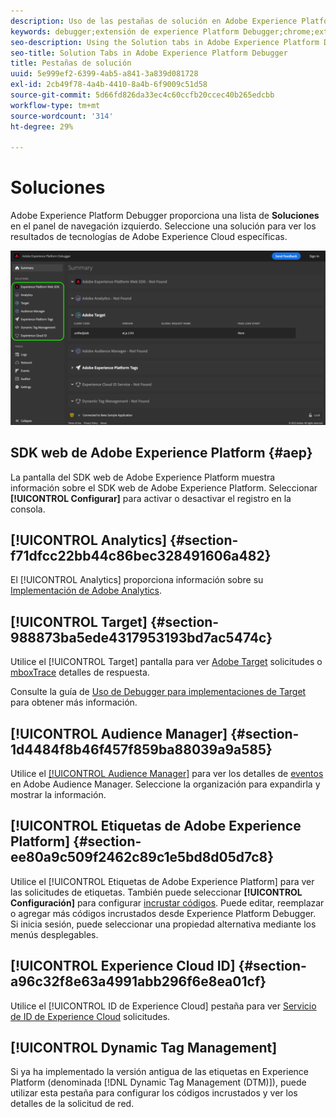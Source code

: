 ```yaml
---
description: Uso de las pestañas de solución en Adobe Experience Platform Debugger
keywords: debugger;extensión de experience Platform Debugger;chrome;extensión;resumen;borrar;solicitudes;soluciones;solución;información;analytics;target;audience manager;media optimizer;amo;servicio de ID
seo-description: Using the Solution tabs in Adobe Experience Platform Debugger
seo-title: Solution Tabs in Adobe Experience Platform Debugger
title: Pestañas de solución
uuid: 5e999ef2-6399-4ab5-a841-3a839d081728
exl-id: 2cb49f78-4a4b-4410-8a4b-6f9009c51d58
source-git-commit: 5d66fd826da33ec4c60ccfb20ccec40b265edcbb
workflow-type: tm+mt
source-wordcount: '314'
ht-degree: 29%

---
```


# Soluciones

Adobe Experience Platform Debugger proporciona una lista de **Soluciones** en el panel de navegación izquierdo. Seleccione una solución para ver los resultados de tecnologías de Adobe Experience Cloud específicas.

![La lista de soluciones disponibles que se muestra en la interfaz de usuario de Debugger](../images/solutions/overview/left-nav.png)

## SDK web de Adobe Experience Platform {#aep}

La pantalla del SDK web de Adobe Experience Platform muestra información sobre el SDK web de Adobe Experience Platform. Seleccionar **[!UICONTROL Configurar]** para activar o desactivar el registro en la consola.

## [!UICONTROL Analytics] {#section-f71dfcc22bb44c86bec328491606a482}

El [!UICONTROL Analytics] proporciona información sobre su [Implementación de Adobe Analytics](https://experienceleague.adobe.com/docs/analytics/implementation/home.html?lang=es).

## [!UICONTROL Target] {#section-988873ba5ede4317953193bd7ac5474c}

Utilice el [!UICONTROL Target] pantalla para ver [Adobe Target](https://docs.adobe.com/content/help/es-ES/experience-cloud/user-guides/home.translate.html) solicitudes o [mboxTrace](https://experienceleague.adobe.com/docs/target/using/activities/troubleshoot-activities/content-trouble.html#section_256FCF7C14BB435BA2C68049EF0BA99E) detalles de respuesta.

Consulte la guía de [Uso de Debugger para implementaciones de Target](./target.md) para obtener más información.

## [!UICONTROL Audience Manager] {#section-1d4484f8b46f457f859ba88039a9a585}

Utilice el [[!UICONTROL Audience Manager]](https://docs.adobe.com/content/help/es-ES/experience-cloud/user-guides/home.translate.html) para ver los detalles de [eventos](https://experienceleague.adobe.com/docs/audience-manager/user-guide/api-and-sdk-code/dcs/dcs-event-calls/dcs-event-calls.html) en Adobe Audience Manager. Seleccione la organización para expandirla y mostrar la información.

## [!UICONTROL Etiquetas de Adobe Experience Platform] {#section-ee80a9c509f2462c89c1e5bd8d05d7c8}

Utilice el [!UICONTROL Etiquetas de Adobe Experience Platform] para ver las solicitudes de etiquetas. También puede seleccionar **[!UICONTROL Configuración]** para configurar [incrustar códigos](../../tags/ui/publishing/environments.md#embed-code). Puede editar, reemplazar o agregar más códigos incrustados desde Experience Platform Debugger. Si inicia sesión, puede seleccionar una propiedad alternativa mediante los menús desplegables.

## [!UICONTROL Experience Cloud ID] {#section-a96c32f8e63a4991abb296f6e8ea01cf}

Utilice el [!UICONTROL ID de Experience Cloud] pestaña para ver [Servicio de ID de Experience Cloud](https://experienceleague.adobe.com/docs/id-service/using/home.html?lang=es) solicitudes.

## [!UICONTROL Dynamic Tag Management]

Si ya ha implementado la versión antigua de las etiquetas en Experience Platform (denominada [!DNL Dynamic Tag Management (DTM)]), puede utilizar esta pestaña para configurar los códigos incrustados y ver los detalles de la solicitud de red.
